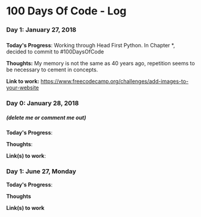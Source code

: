 # 100 Days Of Code - Log

### Day 1: January 27, 2018
##### 

**Today's Progress**: Working through Head First Python. In Chapter *, decided to commit to #100DaysOfCode

**Thoughts:** My memory is not the same as 40 years ago, repetition seems to be necessary to cement in concepts.

**Link to work:** https://www.freecodecamp.org/challenges/add-images-to-your-website

### Day 0: January 28, 2018
##### (delete me or comment me out)

**Today's Progress**: 

**Thoughts**: 

**Link(s) to work**: 


### Day 1: June 27, Monday

**Today's Progress**: 

**Thoughts** 

**Link(s) to work**